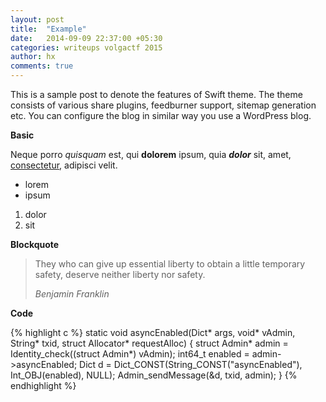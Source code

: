 ```yaml
---
layout: post
title:  "Example"
date:   2014-09-09 22:37:00 +05:30
categories: writeups volgactf 2015
author: hx
comments: true
---
```


This is a sample post to denote the features of Swift theme. The theme consists of various share plugins, feedburner support, sitemap generation etc. You can configure the blog in similar way you use a WordPress blog.
<!-- more -->

**Basic**

Neque porro *quisquam* est, qui **dolorem** ipsum, quia ***dolor*** sit, amet, [consectetur](http://cjdns.info/), adipisci velit.

 * lorem
 * ipsum

1. dolor
2. sit

**Blockquote**

> They who can give up essential liberty to obtain a little temporary safety, deserve neither liberty nor safety.
>
> _Benjamin Franklin_

**Code**

{% highlight c %}
static void asyncEnabled(Dict* args, void* vAdmin, String* txid, struct Allocator* requestAlloc)
{
    struct Admin* admin = Identity_check((struct Admin*) vAdmin);
    int64_t enabled = admin->asyncEnabled;
    Dict d = Dict_CONST(String_CONST("asyncEnabled"), Int_OBJ(enabled), NULL);
    Admin_sendMessage(&d, txid, admin);
}
{% endhighlight %}

<!-- **Image** -->

<!-- ![ThisIsADemoPhoto](http://media.vector4free.com/normal/flat-banner-vectors.jpg) -->
